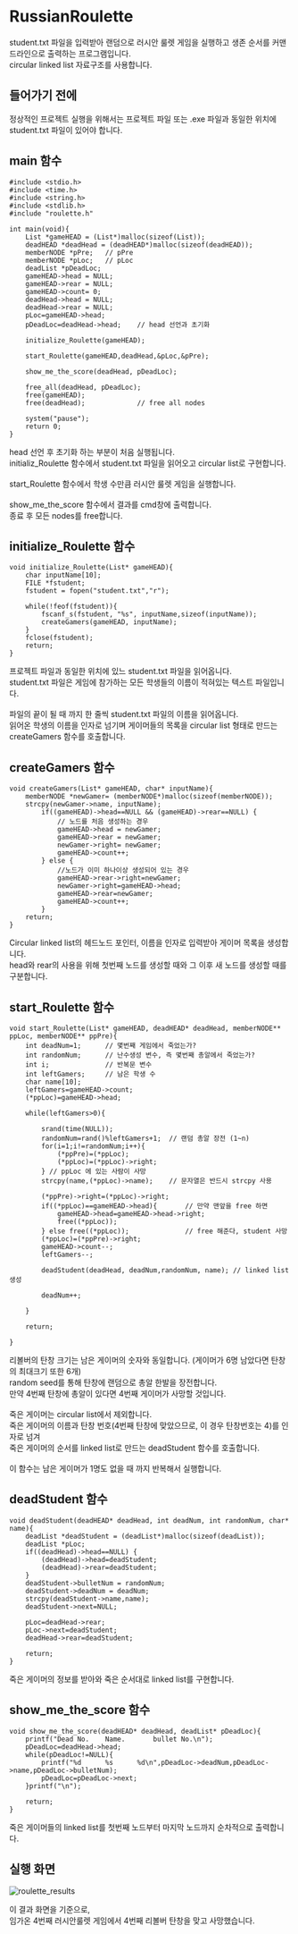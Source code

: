 # RussianRoulette
 student.txt 파일을 입력받아 랜덤으로 러시안 룰렛 게임을 실행하고 생존 순서를 커맨드라인으로 출력하는 프로그램입니다.   
 circular linked list 자료구조를 사용합니다.

## 들어가기 전에
 정상적인 프로젝트 실행을 위해서는 프로젝트 파일 또는 .exe 파일과 동일한 위치에 student.txt 파일이 있어야 합니다.  
   
## main 함수
```
#include <stdio.h>
#include <time.h>
#include <string.h>
#include <stdlib.h>
#include "roulette.h"

int main(void){
	List *gameHEAD = (List*)malloc(sizeof(List));
	deadHEAD *deadHead = (deadHEAD*)malloc(sizeof(deadHEAD));
	memberNODE *pPre;	// pPre
	memberNODE *pLoc;	// pLoc
	deadList *pDeadLoc;
	gameHEAD->head = NULL;
	gameHEAD->rear = NULL;
	gameHEAD->count= 0;		
	deadHead->head = NULL;
	deadHead->rear = NULL;
	pLoc=gameHEAD->head;
	pDeadLoc=deadHead->head;	// head 선언과 초기화

	initialize_Roulette(gameHEAD);
	
	start_Roulette(gameHEAD,deadHead,&pLoc,&pPre);
	
	show_me_the_score(deadHead, pDeadLoc);
	
	free_all(deadHead, pDeadLoc);
	free(gameHEAD);
	free(deadHead);				// free all nodes
	
	system("pause");
	return 0;
}
```
  head 선언 후 초기화 하는 부분이 처음 실행됩니다.  
  initializ_Roulette 함수에서 student.txt 파일을 읽어오고 circular list로 구현합니다.  
  <br />
  start_Roulette 함수에서 학생 수만큼 러시안 룰렛 게임을 실행합니다.  
  <br />
  show_me_the_score 함수에서 결과를 cmd창에 출력합니다.
  <br />
  종료 후 모든 nodes를 free합니다.
 
## initialize_Roulette 함수
```
void initialize_Roulette(List* gameHEAD){
	char inputName[10];
	FILE *fstudent;
	fstudent = fopen("student.txt","r");

	while(!feof(fstudent)){
		fscanf_s(fstudent, "%s", inputName,sizeof(inputName));
		createGamers(gameHEAD, inputName);
	}
	fclose(fstudent);
	return;
}
```
 프로젝트 파일과 동일한 위치에 있느 student.txt 파일을 읽어옵니다.  
 student.txt 파일은 게임에 참가하는 모든 학생들의 이름이 적혀있는 텍스트 파일입니다.  
 <br />
 파일의 끝이 될 때 까지 한 줄씩 student.txt 파일의 이름을 읽어옵니다.  
 읽어온 학생의 이름을 인자로 넘기며 게이머들의 목록을 circular list 형태로 만드는 createGamers 함수를 호출합니다.  
 
## createGamers 함수
```
void createGamers(List* gameHEAD, char* inputName){
	memberNODE *newGamer= (memberNODE*)malloc(sizeof(memberNODE));
	strcpy(newGamer->name, inputName);
		if((gameHEAD)->head==NULL && (gameHEAD)->rear==NULL) {
			// 노드를 처음 생성하는 경우
			gameHEAD->head = newGamer;
			gameHEAD->rear = newGamer;
			newGamer->right= newGamer;
			gameHEAD->count++;
		} else { 
			//노드가 이미 하나이상 생성되어 있는 경우
			gameHEAD->rear->right=newGamer;
			newGamer->right=gameHEAD->head;
			gameHEAD->rear=newGamer;
			gameHEAD->count++;
		}
	return;
}
```
 Circular linked list의 헤드노드 포인터, 이름을 인자로 입력받아 게이머 목록을 생성합니다.  
 head와 rear의 사용을 위해 첫번째 노드를 생성할 때와 그 이후 새 노드를 생성할 때를 구분합니다.  
 
## start_Roulette 함수
```
void start_Roulette(List* gameHEAD, deadHEAD* deadHead, memberNODE** ppLoc, memberNODE** ppPre){
	int deadNum=1;		// 몇번째 게임에서 죽었는가?
	int randomNum;		// 난수생성 변수, 즉 몇번째 총알에서 죽었는가?
	int i;				// 반복문 변수
	int leftGamers;		// 남은 학생 수
	char name[10];
	leftGamers=gameHEAD->count;
	(*ppLoc)=gameHEAD->head;

	while(leftGamers>0){

		srand(time(NULL));
		randomNum=rand()%leftGamers+1;	// 랜덤 총알 장전 (1~n)
		for(i=1;i!=randomNum;i++){
			(*ppPre)=(*ppLoc);
			(*ppLoc)=(*ppLoc)->right;
		} // ppLoc 에 있는 사람이 사망
		strcpy(name,(*ppLoc)->name);	// 문자열은 반드시 strcpy 사용

		(*ppPre)->right=(*ppLoc)->right;
		if((*ppLoc)==gameHEAD->head){		// 만약 맨앞을 free 하면
			gameHEAD->head=gameHEAD->head->right;
			free((*ppLoc));
		} else free((*ppLoc));				// free 해준다, student 사망
		(*ppLoc)=(*ppPre)->right;	
		gameHEAD->count--;
		leftGamers--;
		
		deadStudent(deadHead, deadNum,randomNum, name);	// linked list 생성
		
		deadNum++;
		
	}

	return;

}
```
 리볼버의 탄창 크기는 남은 게이머의 숫자와 동일합니다. (게이머가 6명 남았다면 탄창의 최대크기 또한 6개)  
 random seed를 통해 탄창에 랜덤으로 총알 한발을 장전합니다.  
 만약 4번째 탄창에 총알이 있다면 4번째 게이머가 사망할 것입니다.  
 <br />
 죽은 게이머는 circular list에서 제외합니다.  
 죽은 게이머의 이름과 탄창 번호(4번째 탄창에 맞았으므로, 이 경우 탄창번호는 4)를 인자로 넘겨  
 죽은 게이머의 순서를 linked list로 만드는 deadStudent 함수를 호출합니다.  
 <br />
 이 함수는 남은 게이머가 1명도 없을 때 까지 반복해서 실행합니다.  
 
## deadStudent 함수
```
void deadStudent(deadHEAD* deadHead, int deadNum, int randomNum, char* name){
	deadList *deadStudent = (deadList*)malloc(sizeof(deadList));
	deadList *pLoc;
	if((deadHead)->head==NULL) {
		(deadHead)->head=deadStudent;
		(deadHead)->rear=deadStudent;
	}
	deadStudent->bulletNum = randomNum;
	deadStudent->deadNum = deadNum;
	strcpy(deadStudent->name,name);
	deadStudent->next=NULL;

	pLoc=deadHead->rear;
	pLoc->next=deadStudent;
	deadHead->rear=deadStudent;

	return;
}
```
 죽은 게이머의 정보를 받아와 죽은 순서대로 linked list를 구현합니다.  
 
## show_me_the_score 함수
```
void show_me_the_score(deadHEAD* deadHead, deadList* pDeadLoc){
	printf("Dead No.	Name.		bullet No.\n");
	pDeadLoc=deadHead->head;
	while(pDeadLoc!=NULL){
		printf("%d		%s		%d\n",pDeadLoc->deadNum,pDeadLoc->name,pDeadLoc->bulletNum);
		pDeadLoc=pDeadLoc->next;
	}printf("\n");

	return;
}
```
죽은 게이머들의 linked list를 첫번째 노드부터 마지막 노드까지 순차적으로 출력합니다.  


## 실행 화면
 ![roulette_results](https://user-images.githubusercontent.com/41851641/48904321-4f288100-eea1-11e8-8b33-1cbfadaeab78.PNG)
  
  이 결과 화면을 기준으로,  
  임가온  4번째 러시안룰렛 게임에서 4번째 리볼버 탄창을 맞고 사망했습니다.  
  
